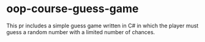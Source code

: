 # oop-course-guess-game
This pr includes a simple guess  game written in C# in which the player must guess a random number with a limited number of chances.
